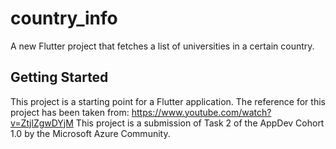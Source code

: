 # country_info

A new Flutter project that fetches a list of universities in a certain country.

## Getting Started

This project is a starting point for a Flutter application.
The reference for this project has been taken from: https://www.youtube.com/watch?v=ZtjlZgwDYjM
This project is a submission of Task 2 of the AppDev Cohort 1.0 by the Microsoft Azure Community.
